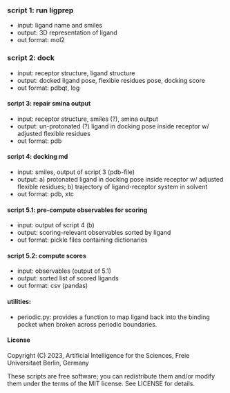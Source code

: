 ### script 1: run ligprep
- input: ligand name and smiles
- output: 3D representation of ligand
- out format: mol2

### script 2: dock
- input: receptor structure, ligand structure
- output: docked ligand pose, flexible residues pose, docking score
- out format: pdbqt, log

#### script 3: repair smina output
- input: receptor structure, smiles (?), smina output 
- output: un-protonated (?) ligand in docking pose inside receptor w/ adjusted flexible residues 
- out format: pdb

#### script 4: docking md
- input: smiles, output of script 3 (pdb-file) 
- output: a) protonated ligand in docking pose inside receptor w/ adjusted flexible residues; b) trajectory of ligand-receptor system in solvent 
- out format: pdb, xtc

#### script 5.1: pre-compute observables for scoring
- input: output of script 4 (b) 
- output: scoring-relevant observables sorted by ligand 
- out format: pickle files containing dictionaries

#### script 5.2: compute scores
- input: observables (output of 5.1) 
- output: sorted list of scored ligands 
- out format: csv (pandas) 


#### utilities:
- periodic.py: provides a function to map ligand back into the binding pocket when broken across periodic boundaries.


#### License
Copyright (C) 2023, Artificial Intelligence for the Sciences, Freie Universitaet Berlin, Germany

These scripts are free software; you can redistribute them and/or modify
them under the terms of the MIT license. See LICENSE for details.
